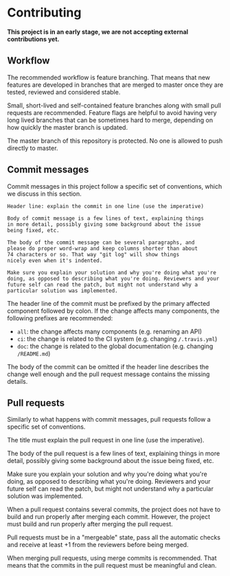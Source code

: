 # Contributing

**This project is in an early stage, we are not accepting external
contributions yet.**

## Workflow

The recommended workflow is feature branching. That means that new features are
developed in branches that are merged to master once they are tested, reviewed
and considered stable.

Small, short-lived and self-contained feature branches along with small pull
requests are recommended. Feature flags are helpful to avoid having very long
lived branches that can be sometimes hard to merge, depending on how quickly
the master branch is updated.

The master branch of this repository is protected. No one is allowed to push
directly to master.

## Commit messages

Commit messages in this project follow a specific set of conventions, which we
discuss in this section.

```
Header line: explain the commit in one line (use the imperative)

Body of commit message is a few lines of text, explaining things
in more detail, possibly giving some background about the issue
being fixed, etc.

The body of the commit message can be several paragraphs, and
please do proper word-wrap and keep columns shorter than about
74 characters or so. That way "git log" will show things
nicely even when it's indented.

Make sure you explain your solution and why you're doing what you're
doing, as opposed to describing what you're doing. Reviewers and your
future self can read the patch, but might not understand why a
particular solution was implemented.
```

The header line of the commit must be prefixed by the primary affected
component followed by colon. If the change affects many components, the
following prefixes are recommended:

- `all`: the change affects many components (e.g. renaming an API)
- `ci`: the change is related to the CI system (e.g. changing `/.travis.yml`)
- `doc`: the change is related to the global documentation (e.g. changing
  `/README.md`)

The body of the commit can be omitted if the header line describes the change
well enough and the pull request message contains the missing details.

## Pull requests

Similarly to what happens with commit messages, pull requests follow a specific
set of conventions.

The title must explain the pull request in one line (use the imperative).

The body of the pull request is a few lines of text, explaining things in more
detail, possibly giving some background about the issue being fixed, etc.

Make sure you explain your solution and why you're doing what you're doing, as
opposed to describing what you're doing. Reviewers and your future self can
read the patch, but might not understand why a particular solution was
implemented.

When a pull request contains several commits, the project does not have to
build and run properly after merging each commit. However, the project must
build and run properly after merging the pull request.

Pull requests must be in a "mergeable" state, pass all the automatic checks and
receive at least +1 from the reviewers before being merged.

When merging pull requests, using merge commits is recommended. That means
that the commits in the pull request must be meaningful and clean.
